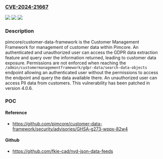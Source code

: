 ### [CVE-2024-21667](https://cve.mitre.org/cgi-bin/cvename.cgi?name=CVE-2024-21667)
![](https://img.shields.io/static/v1?label=Product&message=customer-data-framework&color=blue)
![](https://img.shields.io/static/v1?label=Version&message=%3D%20%3C%204.0.6%20&color=brighgreen)
![](https://img.shields.io/static/v1?label=Vulnerability&message=CWE-284%3A%20Improper%20Access%20Control&color=brighgreen)

### Description

pimcore/customer-data-framework is the Customer Management Framework for management of customer data within Pimcore. An authenticated and unauthorized user can access the GDPR data extraction feature and query over the information returned, leading to customer data exposure. Permissions are not enforced when reaching the `/admin/customermanagementframework/gdpr-data/search-data-objects` endpoint allowing an authenticated user without the permissions to access the endpoint and query the data available there. An unauthorized user can access PII data from customers. This vulnerability has been patched in version 4.0.6.

### POC

#### Reference
- https://github.com/pimcore/customer-data-framework/security/advisories/GHSA-g273-wppx-82w4

#### Github
- https://github.com/fkie-cad/nvd-json-data-feeds

